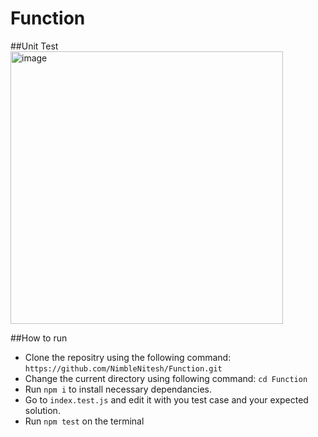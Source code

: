# Function
##Unit Test
<br />
<img width="436" alt="image" src="https://user-images.githubusercontent.com/76262941/231358969-37ba5042-1404-44ec-b0d9-50f3c81e81cb.png">

##How to run
<br />
- Clone the repositry using the following command: ```https://github.com/NimbleNitesh/Function.git```
- Change the current directory using following command: ```cd Function```
- Run ```npm i``` to install necessary dependancies.
- Go to ```index.test.js``` and edit it with you test case and your expected solution.
- Run ```npm test``` on the terminal
